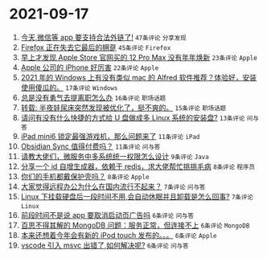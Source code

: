 # 2021-09-17

1. [今天,微信等 app 要支持合法外链了!](https://www.v2ex.com/t/802447) `47条评论` `分享发现`
1. [Firefox 正在失去它最后的拥趸](https://www.v2ex.com/t/802450) `45条评论` `Firefox`
1. [早上才发现 Apple Store 官网买的 12 Pro Max 没有年年焕新](https://www.v2ex.com/t/802461) `23条评论` `Apple`
1. [Apple 公司的 iPhone 好厉害](https://www.v2ex.com/t/802444) `22条评论` `Apple`
1. [2021 年的 Windows 上有没有类似 mac 的 Alfred 软件推荐？体验好，安装使用傻瓜的。](https://www.v2ex.com/t/802471) `17条评论` `Windows`
1. [总是没有勇气去提离职怎么办](https://www.v2ex.com/t/802445) `16条评论` `职场话题`
1. [转载: 半夜娃尿床突然发现被优化了，挺不爽的。](https://www.v2ex.com/t/802488) `15条评论` `职场话题`
1. [请问有没有什么快捷的方式给 U 盘做成多 Linux 系统的安装盘?](https://www.v2ex.com/t/802456) `13条评论` `问与答`
1. [iPad mini6 锁定最强游戏机，那么问题来了](https://www.v2ex.com/t/802475) `11条评论` `iPad`
1. [Obsidian Sync 值得付费吗？](https://www.v2ex.com/t/802446) `11条评论` `问与答`
1. [请教大佬们，微服务中多系统统一权限怎么设计](https://www.v2ex.com/t/802442) `9条评论` `Java`
1. [分享一个 id 自增生成器，依赖于 redis，求大佬帮忙挑挑毛病](https://www.v2ex.com/t/802473) `8条评论` `程序员`
1. [你们的手机都戴保护壳吗？](https://www.v2ex.com/t/802469) `8条评论` `Apple`
1. [大家觉得远程办公为什么在国内流行不起来？](https://www.v2ex.com/t/802493) `7条评论` `问与答`
1. [Linux 下挂载硬盘后一段时间不用,会自动休眠并且卸载是怎么回事?](https://www.v2ex.com/t/802479) `7条评论` `Linux`
1. [前段时间不是说 app 要取消启动页广告吗](https://www.v2ex.com/t/802481) `6条评论` `问与答`
1. [百思不得其解的 MongoDB 问题：服务正常，但连接不上](https://www.v2ex.com/t/802474) `6条评论` `MongoDB`
1. [本来还想着今年会有新的 iPod touch 发布的。。。](https://www.v2ex.com/t/802468) `6条评论` `Apple`
1. [vscode 引入 msvc 出错了,如何解决呢?](https://www.v2ex.com/t/802454) `6条评论` `问与答`
